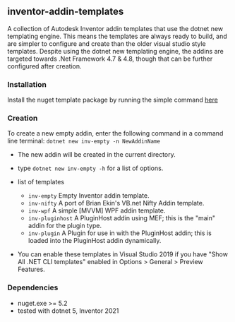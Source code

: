 ## inventor-addin-templates

A collection of Autodesk Inventor addin templates that use the dotnet new templating engine. This means the templates are always ready to build, and are simpler to configure and create than the older visual studio style templates. Despite using the dotnet new templating engine, the addins are targeted towards .Net Framework 4.7 & 4.8, though that can be further configured after creation.

### Installation

Install the nuget template package by running the simple command [here](https://www.nuget.org/packages/InventorCode.AddinTemplates/)

### Creation

To create a new empty addin, enter the following command in a command line terminal:
```dotnet new inv-empty -n NewAddinName```

- The new addin will be created in the current directory.
- type ```dotnet new inv-empty -h``` for a list of options.
- list of templates
  - `inv-empty` Empty Inventor addin template.
  - `inv-nifty` A port of Brian Ekin's VB.net Nifty Addin template.
  - `inv-wpf` A simple [MVVM] WPF addin template.
  - `inv-pluginhost` A PluginHost addin using MEF; this is the "main" addin for the plugin type.
  - `inv-plugin` A Plugin for use in with the PluginHost addin; this is loaded into the PluginHost addin dynamically.
  
- You can enable these templates in Visual Studio 2019 if you have "Show All .NET CLI templates" enabled in Options > General > Preview Features.

### Dependencies

- nuget.exe >= 5.2
- tested with dotnet 5, Inventor 2021
